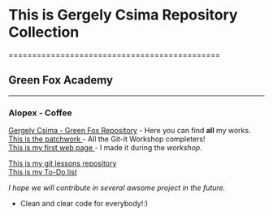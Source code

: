 # This is Gergely Csima Repository Collection
=============================================
## Green Fox Academy
---------------------------------------
### Alopex - Coffee

[Gergely Csima - Green Fox Repository][1] - Here you can find **all** my works.  
[This is the patchwork ][2] - All the Git-it Workshop completers!  
[This is my first web page ][3] - I made it during the *workshop*.  

[This is my git lessons repository][4]  
[This is my To-Do list][5]  


*I hope we will contribute in several awsome project in the future.*

- Clean and clear code for everybody!:)


[1]: https://github.com/green-fox-academy/gergocsima
[2]:https://github.com/csigeer/patchwork
[3]:https://github.com/green-fox-academy/gergocsima/blob/master/week-01/day-01/html/firstwebpage.html
[4]:https://github.com/csigeer/git-lesson-repository
[5]:https://github.com/csigeer/todo-app